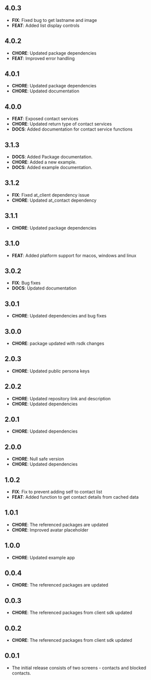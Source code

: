 ## 4.0.3
- **FIX**: Fixed bug to get lastname and image
- **FEAT**: Added list display controls

## 4.0.2
- **CHORE**: Updated package dependencies
- **FEAT**: Improved error handling

## 4.0.1
- **CHORE**: Updated package dependencies
- **CHORE**: Updated documentation

## 4.0.0
- **FEAT**: Exposed contact services
- **CHORE**: Updated return type of contact services
- **DOCS**: Added documentation for contact service functions

## 3.1.3
- **DOCS**: Added Package documentation.
- **CHORE**: Added a new example.
- **DOCS**: Added example documentation.

## 3.1.2
- **FIX**: Fixed at_client dependency issue
- **CHORE**: Updated at_contact dependency

## 3.1.1
- **CHORE**: Updated package dependencies

## 3.1.0
- **FEAT**: Added platform support for macos, windows and linux

## 3.0.2
- **FIX**: Bug fixes
- **DOCS**: Updated documentation

## 3.0.1
- **CHORE**: Updated dependencies and bug fixes

## 3.0.0
- **CHORE**: package updated with rsdk changes

## 2.0.3
- **CHORE**: Updated public persona keys

## 2.0.2
- **CHORE**: Updated repository link and description
- **CHORE**: Updated dependencies

## 2.0.1
- **CHORE**: Updated dependencies

## 2.0.0
- **CHORE**: Null safe version
- **CHORE**: Updated dependencies

## 1.0.2
- **FIX**: Fix to prevent adding self to contact list
- **FEAT**: Added function to get contact details from cached data

## 1.0.1
- **CHORE**: The referenced packages are updated
- **CHORE**: Improved avatar placeholder

## 1.0.0
- **CHORE**: Updated example app

## 0.0.4
- **CHORE**: The referenced packages are updated

## 0.0.3
- **CHORE**: The referenced packages from client sdk updated

## 0.0.2
- **CHORE**: The referenced packages from client sdk updated

## 0.0.1
- The initial release consists of two screens - contacts and blocked contacts.